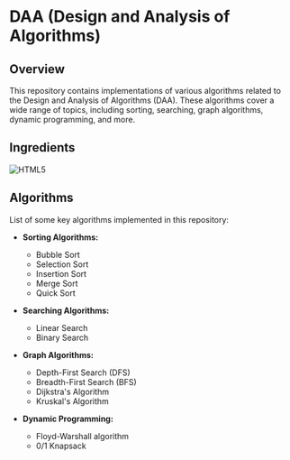 # DAA (Design and Analysis of Algorithms)

## Overview

This repository contains implementations of various algorithms related to the Design and Analysis of Algorithms (DAA). These algorithms cover a wide range of topics, including sorting, searching, graph algorithms, dynamic programming, and more.

## Ingredients
<img alt="HTML5" src="https://img.shields.io/badge/c-%23E34F26.svg?&style=for-the-badge&logo=html5&logoColor=white" />

## Algorithms

List of some key algorithms implemented in this repository:

- **Sorting Algorithms:**
  - Bubble Sort
  - Selection Sort
  - Insertion Sort
  - Merge Sort
  - Quick Sort

- **Searching Algorithms:**
  - Linear Search
  - Binary Search

- **Graph Algorithms:**
  - Depth-First Search (DFS)
  - Breadth-First Search (BFS)
  - Dijkstra's Algorithm
  - Kruskal's Algorithm

- **Dynamic Programming:**
  - Floyd-Warshall algorithm 
  - 0/1 Knapsack




